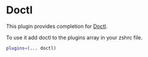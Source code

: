 # Doctl

This plugin provides completion for [Doctl](https://ghproxy.com/https://github.com/digitalocean/doctl).

To use it add doctl to the plugins array in your zshrc file.

```bash
plugins=(... doctl)
```
